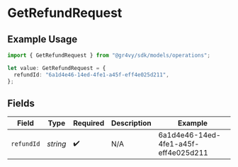 # GetRefundRequest

## Example Usage

```typescript
import { GetRefundRequest } from "@gr4vy/sdk/models/operations";

let value: GetRefundRequest = {
  refundId: "6a1d4e46-14ed-4fe1-a45f-eff4e025d211",
};
```

## Fields

| Field                                | Type                                 | Required                             | Description                          | Example                              |
| ------------------------------------ | ------------------------------------ | ------------------------------------ | ------------------------------------ | ------------------------------------ |
| `refundId`                           | *string*                             | :heavy_check_mark:                   | N/A                                  | 6a1d4e46-14ed-4fe1-a45f-eff4e025d211 |